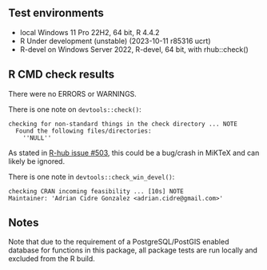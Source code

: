 
## Test environments
* local Windows 11 Pro 22H2, 64 bit, R 4.4.2
* R Under development (unstable) (2023-10-11 r85316 ucrt)
* R-devel on Windows Server 2022, R-devel, 64 bit, with rhub::check()

## R CMD check results
There were no ERRORS or WARNINGS.

There is one note on `devtools::check()`:
```
checking for non-standard things in the check directory ... NOTE
  Found the following files/directories:
    ''NULL''
```

As stated in [R-hub issue #503](https://github.com/r-hub/rhub/issues/503), this could be a bug/crash in MiKTeX and can likely be ignored.

There is one note in `devtools::check_win_devel()`:

```
checking CRAN incoming feasibility ... [10s] NOTE
Maintainer: 'Adrian Cidre Gonzalez <adrian.cidre@gmail.com>'
```

## Notes
Note that due to the requirement of a PostgreSQL/PostGIS enabled database for functions in this package, 
all package tests are run locally and excluded from the R build.
